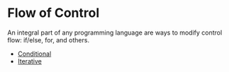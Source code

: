 # Flow of Control

An integral part of any programming language are ways to modify control flow: if/else, for, and others.

- [Conditional](/flow-of-control/conditional.md)
- [Iterative](/flow-of-control/iterative.md)
